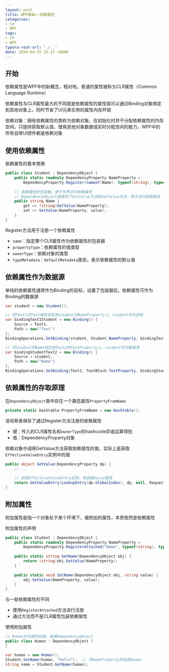 ```yaml
---
layout: post
title: WPF基础——依赖属性
categories:
- C#
- WPF
tags:
- C#
- WPF
typora-root-url: "./.."
date: 2024-04-25 15:27 +0800
---
```

## 开始

依赖属性是WPF中的新概念，相对地，普通的属性被称为CLR属性（Common Language Runtime）

依赖属性与CLR属性最大的不同就是依赖属性的属性值可以通过Binding对象绑定到其他对象上，同时节省了UI元素实例的属性内存开销

依赖对象：拥有依赖属性的类称为依赖对象，在初始化时并不分配依赖属性的内存空间，只提供获取默认值、借用其他对象数据或实时分配空间的能力，WPF中的所有自带UI控件都是依赖对象

## 使用依赖属性

依赖属性的基本使用

```c#
public class Student : DependencyObject {
    public static readonly DependencyProperty NameProperty =
        DependencyProperty.Register(nameof(Name), typeof(string), typeof(Student));
    
    // 依赖属性的包装器，便于外界访问依赖属性
    // DependencyObject类提供了GetValue方法和SetValue方法，用于访问依赖属性
    public string Name {
        get => (string)GetValue(NameProperty);
        set => SetValue(NameProperty, value);
    }
}
```

Register方法用于注册一个依赖属性

-   `name`：指定哪个CLR属性作为依赖属性的包装器
-   `propertyType`：依赖属性的值类型
-   `ownerType`：依赖对象的类型
-   `typeMetadata`：`DefaultMetadata`类型，表示依赖属性的默认值

## 依赖属性作为数据源

单纯的依赖属性通常作为Binding的目标，设置了包装器后，依赖属性可作为Binding的数据源

```c#
var student = new Student();

// 将Text1的Text属性绑定到student的NameProperty上，student作为目标
var bindingText1Student = new Binding() {
    Source = Text1,
    Path = new("Text")
};
BindingOperations.SetBinding(student, Student.NameProperty, bindingText1Student);

// 将student的Name绑定到Text2的TextProperty上，student作为数据源
var bindingStudentText2 = new Binding() {
    Source = student,
    Path = new("Name")
};
BindingOperations.SetBinding(Text2, TextBlock.TextProperty, bindingStudentText2);
```

## 依赖属性的存取原理

在`DependencyObject`类中存在一个静态属性`PropertyFromName`

```c#
private static Hashtable PropertyFromName = new Hashtable();
```

该哈希表保存了通过Register方法注册的依赖属性

-   键：传入的CLR属性名和`ownerType`的hashcode异或运算得到
-   值：DependencyProperty对象

依赖对象中调用GetValue方法获取依赖属性的值，实际上是获取`EffectiveValueEntry`实例中的值

```c#
public object GetValue(DependencyProperty dp) {
    // ...
    
    // 获取EffectiveValueEntry实例，再获取Value属性
    return GetValueEntry(LookupEntry(dp.GlobalIndex), dp, null, RequestFlags.FullyResolved).Value;
}
```

## 附加属性

附加属性是指一个对象处于某个环境下，被附加的属性，本质依然是依赖属性

附加属性的声明

```c#
public class Student : DependencyObject {
    public static readonly DependencyProperty NameProperty =
        DependencyProperty.RegisterAttached("Name", typeof(string), typeof(Student), new UIPropertyMetadata(""));
    
    public static string GetName(DependencyObject obj) {
        return (string)obj.GetValue(NameProperty);
    }
    
    public static void SetName(DependencyObject obj, string value) {
        obj.SetValue(NameProperty, value);
    }
}
```

与一般依赖属性的不同

-   使用`RegisterAttached`方法进行注册
-   通过方法而不是CLR属性包装依赖属性

使用附加属性

```c#
// Human作为被附加类，继承DependencyObject
public class Human : DependencyObject {
}

var human = new Human();
Student.SetName(human, "hello");  // 将NameProperty附加到Human
string name = Student.GetName(human);
```

